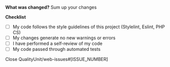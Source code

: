 **What was changed?**
Sum up your changes

**Checklist**
- [ ] My code follows the style guidelines of this project (Stylelint, Eslint, PHP CS)
- [ ] My changes generate no new warnings or errors
- [ ] I have performed a self-review of my code
- [ ] My code passed through automated tests

Close QualityUnit/web-issues#[ISSUE_NUMBER]
